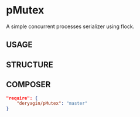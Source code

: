 # pMutex
A simple concurrent processes serializer using flock.

## USAGE

## STRUCTURE

## COMPOSER
```json
"require": {
    "deryagin/pMutex": "master"
}
```
